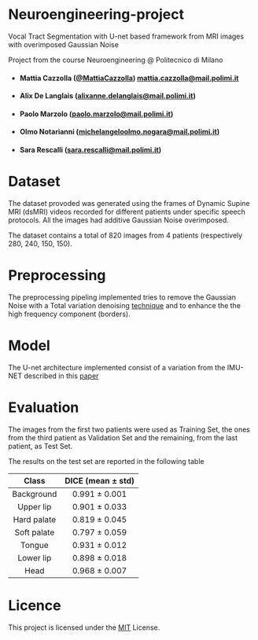 # Neuroengineering-project
Vocal Tract Segmentation with U-net based framework from MRI images with overimposed Gaussian Noise

Project from the course Neuroengineering @ Politecnico di Milano 
- ####  Mattia Cazzolla  ([@MattiaCazzolla](https://github.com/MattiaCazzolla)) mattia.cazzolla@mail.polimi.it
- ####  Alix De Langlais (alixanne.delanglais@mail.polimi.it)
- ####  Paolo Marzolo (paolo.marzolo@mail.polimi.it)
- ####  Olmo Notarianni (michelangeloolmo.nogara@mail.polimi.it)
- ####  Sara Rescalli (sara.rescalli@mail.polimi.it)

# Dataset
The dataset provoded was generated using the frames of Dynamic Supine MRI (dsMRI) videos recorded for different patients under specific speech protocols.
All the images had additive Gaussian Noise overimposed.


The dataset contains a total of 820 images from 4 patients (respectively 280, 240, 150, 150).

# Preprocessing
The preprocessing pipeling implemented tries to remove the Gaussian Noise with a Total variation denoising [technique](https://www.sciencedirect.com/science/article/abs/pii/016727899290242F?via%3Dihub) and to enhance the the high frequency component (borders).


# Model
The U-net architecture implemented consist of a variation from the IMU-NET described in this [paper](https://www.sciencedirect.com/science/article/abs/pii/S0169260721000201?via%3Dihub)

# Evaluation
The images from the first two patients were used as Training Set, the ones from the third patient as Validation Set and the remaining, from the last patient, as Test Set. 

The results on the test set are reported in the following table

<div align="center">

| Class | DICE (mean $\pm$ std) | 
|:-----------:|:----------------------:|
| Background | 0.991  $\pm$ 0.001 |
| Upper lip | 0.901  $\pm$ 0.033 |
| Hard palate | 0.819  $\pm$ 0.045 |
| Soft palate | 0.797  $\pm$ 0.059 |
| Tongue | 0.931  $\pm$ 0.012 |
| Lower lip | 0.898  $\pm$ 0.018 |
| Head | 0.968  $\pm$ 0.007 |

  
</div>

# Licence
This project is licensed under the [MIT](LICENSE) License.
